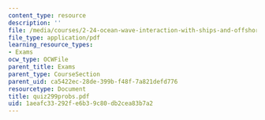 ```yaml
---
content_type: resource
description: ''
file: /media/courses/2-24-ocean-wave-interaction-with-ships-and-offshore-energy-systems-13-022-spring-2002/1aeafc33292fe6b39c80db2cea83b7a2_quiz299probs.pdf
file_type: application/pdf
learning_resource_types:
- Exams
ocw_type: OCWFile
parent_title: Exams
parent_type: CourseSection
parent_uid: ca5422ec-28de-399b-f48f-7a821defd776
resourcetype: Document
title: quiz299probs.pdf
uid: 1aeafc33-292f-e6b3-9c80-db2cea83b7a2
---
```

